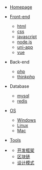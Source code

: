 - [<i class="fa fa-laptop"></i> Homepage](/home/)

- [Front-end](/front-end/)
  - [<i class="fa fa-html5 medium-orange"></i> html](/front-end/html/)
  - [<i class="fa fa-css3 medium-blue"></i> css](/front-end/css/)
  - [<i class="icon octicon-file js-icon medium-yellow"></i> javascript](/front-end/javascript/)
  - [<i class="icon octicon-file node-icon"></i> node.js](/front-end/node.js/)
  - [<i class="iconfont icon-uniapp dark-green"></i> uni-app](/front-end/uniapp/)
  - [<i class="icon octicon-file vue-icon light-green"></i> vue](/front-end/vue/)

- Back-end
  - [<span class="icon octicon-file php-icon dark-blue "></span> php](/back-end/php/)
  - [thinkphp](/back-end/thinkphp/)

- Database
  - [<i class="iconfont icon-mysql"></i> mysql](/database/mysql/)
  - [<i class="iconfont icon-redis"></i> redis](/database/redis/)

- [OS](/os/)
  - [<i class="fa fa-windows"></i> Windows](/os/windows/)
  - [<i class="fa fa-linux"></i> Linux](/os/linux/)
  - [<i class="fa fa-apple"></i> Mac](/os/mac/)

- [Tools](/tools/)

- <i class="fa fa-ellipsis-h"></i>
  - [开发框架](/开发框架/)
  - [区块链](/区块链/)
  - [设计模式](/设计模式/)
